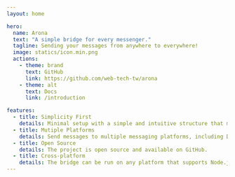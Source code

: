 ```yaml
---
layout: home

hero:
  name: Arona
  text: "A simple bridge for every messenger."
  tagline: Sending your messages from anywhere to everywhere!
  image: statics/icon.min.png
  actions:
    - theme: brand
      text: GitHub
      link: https://github.com/web-tech-tw/arona
    - theme: alt
      text: Docs
      link: /introduction

features:
  - title: Simplicity First
    details: Minimal setup with a simple and intuitive structure that makes it easy to get started.
  - title: Mutiple Platforms
    details: Send messages to multiple messaging platforms, including Discord, Telegram, Matrix, and LINE.
  - title: Open Source
    details: The project is open source and available on GitHub.
  - title: Cross-platform
    details: The bridge can be run on any platform that supports Node.js/Docker.
---
```

